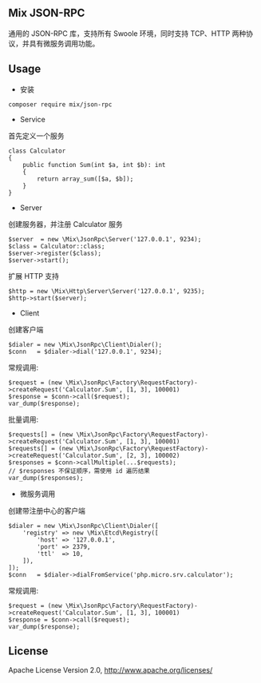 ## Mix JSON-RPC

通用的 JSON-RPC 库，支持所有 Swoole 环境，同时支持 TCP、HTTP 两种协议，并具有微服务调用功能。

## Usage

- 安装

```
composer require mix/json-rpc
```

- Service

首先定义一个服务

```
class Calculator
{
    public function Sum(int $a, int $b): int
    {
        return array_sum([$a, $b]);
    }
}
```

- Server

创建服务器，并注册 Calculator 服务

```
$server  = new \Mix\JsonRpc\Server('127.0.0.1', 9234);
$class = Calculator::class;
$server->register($class);
$server->start();
```

扩展 HTTP 支持

```
$http = new \Mix\Http\Server\Server('127.0.0.1', 9235);
$http->start($server);
```

- Client

创建客户端

```
$dialer = new \Mix\JsonRpc\Client\Dialer();
$conn   = $dialer->dial('127.0.0.1', 9234);
```

常规调用:

```
$request = (new \Mix\JsonRpc\Factory\RequestFactory)->createRequest('Calculator.Sum', [1, 3], 100001)
$response = $conn->call($request);
var_dump($response);
```

批量调用:

```
$requests[] = (new \Mix\JsonRpc\Factory\RequestFactory)->createRequest('Calculator.Sum', [1, 3], 100001)
$requests[] = (new \Mix\JsonRpc\Factory\RequestFactory)->createRequest('Calculator.Sum', [2, 3], 100002)
$responses = $conn->callMultiple(...$requests);
// $responses 不保证顺序，需使用 id 遍历结果
var_dump($responses);
```

- 微服务调用

创建带注册中心的客户端

```
$dialer = new \Mix\JsonRpc\Client\Dialer([
    'registry' => new \Mix\Etcd\Registry([
        'host' => '127.0.0.1',
        'port' => 2379,
        'ttl'  => 10,
    ]),
]);
$conn   = $dialer->dialFromService('php.micro.srv.calculator');
```

常规调用:

```
$request = (new \Mix\JsonRpc\Factory\RequestFactory)->createRequest('Calculator.Sum', [1, 3], 100001)
$response = $conn->call($request);
var_dump($response);
```

## License

Apache License Version 2.0, http://www.apache.org/licenses/
